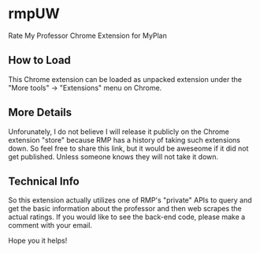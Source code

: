 # rmpUW
Rate My Professor Chrome Extension for MyPlan

## How to Load
This Chrome extension can be loaded as unpacked extension under the "More tools" -> "Extensions" menu on Chrome.

## More Details
Unforunately, I do not believe I will release it publicly on the Chrome extension "store" because RMP has a history of taking such extensions down. So feel free to share this link, but it would be aweseome if it did not get published. Unless someone knows they will not take it down.

## Technical Info
So this extension actually utilizes one of RMP's "private" APIs to query and get the basic information about the professor and then web scrapes the actual ratings. If you would like to see the back-end code, please make a comment with your email. 

Hope you it helps!
